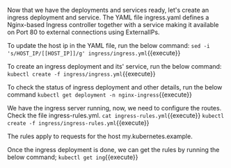 Now that we have the deployments and services ready, let's create an ingress deployment and service.
The YAML file ingress.yaml defines a Nginx-based Ingress controller together with a service making it available on Port 80 to external connections using ExternalIPs. 

To update the host ip in the YAML file, run the below command:
`sed -i 's/HOST_IP/[[HOST_IP]]/g' ingress/ingress.yml`{{execute}}

To create an ingress deployment and its' service, run the below command:
`kubectl create -f ingress/ingress.yml`{{execute}}

To check the status of ingress deployment and other details, run the below command
`kubectl get deployment -n nginx-ingress`{{execute}}

We have the ingress server running, now, we need to configure the routes. Check the file ingress-rules.yml. `cat ingress-rules.yml`{{execute}}
`kubectl create -f ingress/ingress-rules.yml`{{execute}}

The rules apply to requests for the host my.kubernetes.example.

Once the ingress deployment is done, we can get the rules by running the below command;
`kubectl get ing`{{execute}}